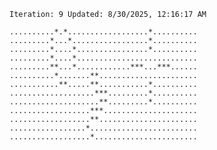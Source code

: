 `Iteration: 9 Updated: 8/30/2025, 12:16:17 AM`
<!-- GOL_START -->
`..........*.*..................*..........`</br>
`.........*...*.................*..........`</br>
`.........*....*................*..........`</br>
`.........*....*...........................`</br>
`.........**...*............***...***......`</br>
`..........*.......**......................`</br>
`...........**.....**...........*..........`</br>
`...................***.........*..........`</br>
`....................**.........*..........`</br>
`..................***.....................`</br>
`..................**......................`</br>
`.................*........................`</br>
`..................*.......................`</br>
<!-- GOL_END -->
